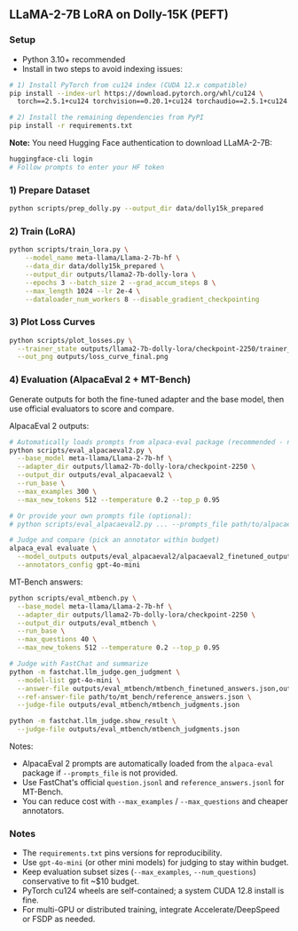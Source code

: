 ## LLaMA-2-7B LoRA on Dolly-15K (PEFT)

### Setup
- Python 3.10+ recommended
- Install in two steps to avoid indexing issues:

```bash
# 1) Install PyTorch from cu124 index (CUDA 12.x compatible)
pip install --index-url https://download.pytorch.org/whl/cu124 \
  torch==2.5.1+cu124 torchvision==0.20.1+cu124 torchaudio==2.5.1+cu124

# 2) Install the remaining dependencies from PyPI
pip install -r requirements.txt
```

**Note:** You need Hugging Face authentication to download LLaMA-2-7B:
```bash
huggingface-cli login
# Follow prompts to enter your HF token
```

### 1) Prepare Dataset
```bash
python scripts/prep_dolly.py --output_dir data/dolly15k_prepared
```

### 2) Train (LoRA)
```bash
python scripts/train_lora.py \
    --model_name meta-llama/Llama-2-7b-hf \
    --data_dir data/dolly15k_prepared \
    --output_dir outputs/llama2-7b-dolly-lora \
    --epochs 3 --batch_size 2 --grad_accum_steps 8 \
    --max_length 1024 --lr 2e-4 \
    --dataloader_num_workers 8 --disable_gradient_checkpointing
```

### 3) Plot Loss Curves
```bash
python scripts/plot_losses.py \
  --trainer_state outputs/llama2-7b-dolly-lora/checkpoint-2250/trainer_state.json \
  --out_png outputs/loss_curve_final.png
```

### 4) Evaluation (AlpacaEval 2 + MT-Bench)

Generate outputs for both the fine-tuned adapter and the base model, then use official evaluators to score and compare.

AlpacaEval 2 outputs:
```bash
# Automatically loads prompts from alpaca-eval package (recommended - no --prompts_file needed)
python scripts/eval_alpacaeval2.py \
  --base_model meta-llama/Llama-2-7b-hf \
  --adapter_dir outputs/llama2-7b-dolly-lora/checkpoint-2250 \
  --output_dir outputs/eval_alpacaeval2 \
  --run_base \
  --max_examples 300 \
  --max_new_tokens 512 --temperature 0.2 --top_p 0.95

# Or provide your own prompts file (optional):
# python scripts/eval_alpacaeval2.py ... --prompts_file path/to/alpacaeval2_prompts.jsonl ...

# Judge and compare (pick an annotator within budget)
alpaca_eval evaluate \
  --model_outputs outputs/eval_alpacaeval2/alpacaeval2_finetuned_outputs.json,outputs/eval_alpacaeval2/alpacaeval2_base_outputs.json \
  --annotators_config gpt-4o-mini
```

MT-Bench answers:
```bash
python scripts/eval_mtbench.py \
  --base_model meta-llama/Llama-2-7b-hf \
  --adapter_dir outputs/llama2-7b-dolly-lora/checkpoint-2250 \
  --output_dir outputs/eval_mtbench \
  --run_base \
  --max_questions 40 \
  --max_new_tokens 512 --temperature 0.2 --top_p 0.95

# Judge with FastChat and summarize
python -m fastchat.llm_judge.gen_judgment \
  --model-list gpt-4o-mini \
  --answer-file outputs/eval_mtbench/mtbench_finetuned_answers.json,outputs/eval_mtbench/mtbench_base_answers.json \
  --ref-answer-file path/to/mt_bench/reference_answers.json \
  --judge-file outputs/eval_mtbench/mtbench_judgments.json

python -m fastchat.llm_judge.show_result \
  --judge-file outputs/eval_mtbench/mtbench_judgments.json
```

Notes:
- AlpacaEval 2 prompts are automatically loaded from the `alpaca-eval` package if `--prompts_file` is not provided.
- Use FastChat's official `question.jsonl` and `reference_answers.jsonl` for MT-Bench.
- You can reduce cost with `--max_examples` / `--max_questions` and cheaper annotators.

### Notes
- The `requirements.txt` pins versions for reproducibility.
- Use `gpt-4o-mini` (or other mini models) for judging to stay within budget.
- Keep evaluation subset sizes (`--max_examples`, `--num_questions`) conservative to fit ~$10 budget.
- PyTorch cu124 wheels are self-contained; a system CUDA 12.8 install is fine.
- For multi-GPU or distributed training, integrate Accelerate/DeepSpeed or FSDP as needed.



